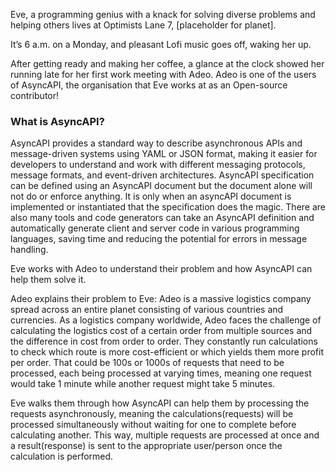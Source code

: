 Eve, a programming genius with a knack for solving diverse problems and helping others lives at Optimists Lane 7,  [placeholder for planet]. 

It’s 6 a.m. on a Monday, and pleasant Lofi music goes off, waking her up.

After getting ready and making her coffee, a glance at the clock showed her running late for her first work meeting with Adeo. Adeo is one of the users of AsyncAPI, the organisation that Eve works at as an Open-source contributor!

### What is AsyncAPI?
AsyncAPI provides a standard way to describe asynchronous APIs and message-driven systems using YAML or JSON format, making it easier for developers to understand and work with different messaging protocols, message formats, and event-driven architectures. 
AsyncAPI specification can be defined using an AsyncAPI document but the document alone will not do or enforce anything. It is only when an asyncAPI document is implemented or instantiated that the specification does the magic.
There are also many tools and code generators can take an AsyncAPI definition and automatically generate client and server code in various programming languages, saving time and reducing the potential for errors in message handling.

Eve works with Adeo to understand their problem and how AsyncAPI can help them solve it. 

Adeo explains their problem to Eve: Adeo is a massive logistics company spread across an entire planet consisting of various countries and currencies. As a logistics company worldwide, Adeo faces the challenge of calculating the logistics cost of a certain order from multiple sources and the difference in cost from order to order. They constantly run calculations to check which route is more cost-efficient or which yields them more profit per order. That could be 100s or 1000s of requests that need to be processed, each being processed at varying times, meaning one request would take 1 minute while another request might take 5 minutes.

Eve walks them through how AsyncAPI can help them by processing the requests asynchronously, meaning the calculations(requests) will be processed simultaneously without waiting for one to complete before calculating another. This way, multiple requests are processed at once and a result(response) is sent to the appropriate user/person once the calculation is performed. 